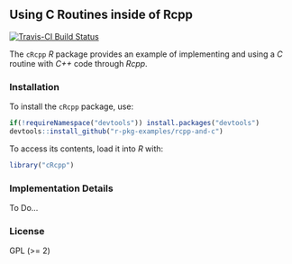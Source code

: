 ## Using C Routines inside of Rcpp

[![Travis-CI Build Status](https://travis-ci.org/r-pkg-examples/rcpp-and-c.svg?branch=master)](https://travis-ci.org/r-pkg-examples/rcpp-and-c)

The `cRcpp` _R_ package provides an example of implementing and using a
_C_ routine with _C++_ code through _Rcpp_.

### Installation

To install the `cRcpp` package, use:

```r
if(!requireNamespace("devtools")) install.packages("devtools")
devtools::install_github("r-pkg-examples/rcpp-and-c")
```

To access its contents, load it into _R_ with:

```r
library("cRcpp")
```

### Implementation Details

To Do...

### License

GPL (\>= 2)